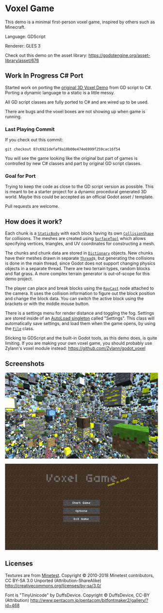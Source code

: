 # Voxel Game

This demo is a minimal first-person voxel game,
inspired by others such as Minecraft.

Language: GDScript

Renderer: GLES 3

Check out this demo on the asset library: https://godotengine.org/asset-library/asset/676

## Work In Progress C# Port

Started work on porting the [original 3D Voxel Demo](https://godotengine.org/asset-library/asset/676) from GD script to C#.
Porting a dynamic language to a static is a little messy. 

All GD script classes are fully ported to C# and are wired up to be used.

There are bugs and the voxel boxes are not showing up when game is running.

### Last Playing Commit

If you check out this commit:

```
git checkout 87c6921defaf9a10b00e474e6999f259cac16f54
```

You will see the game looking like the original but part of games is controlled by new C# classes and part by original GD script classes.

### Goal for Port

Trying to keep the code as close to the GD script version as possible. 
This is meant to be a starter project for a dynamic procedural generated 3D world.
Maybe this could be accepted as an official Godot asset / template.

Pull requests are welcome.

## How does it work?

Each chunk is a
[`StaticBody`](https://docs.godotengine.org/en/latest/classes/class_staticbody.html)
with each block having its own
[`CollisionShape`](https://docs.godotengine.org/en/latest/classes/class_collisionshape.html)
for collisions. The meshes are created using
[`SurfaceTool`](https://docs.godotengine.org/en/latest/classes/class_surfacetool.html)
which allows specifying vertices, triangles, and UV coordinates
for constructing a mesh.

The chunks and chunk data are stored in
[`Dictionary`](https://docs.godotengine.org/en/latest/classes/class_dictionary.html)
objects. New chunks have their meshes drawn in separate
[`Thread`](https://docs.godotengine.org/en/latest/classes/class_thread.html)s,
but generating the collisions is done in the main thread, since Godot does
not support changing physics objects in a separate thread. There
are two terrain types, random blocks and flat grass. A more
complex terrain generator is out-of-scope for this demo project.

The player can place and break blocks using the
[`RayCast`](https://docs.godotengine.org/en/latest/classes/class_raycast.html)
node attached to the camera. It uses the collision information to
figure out the block position and change the block data. You can
switch the active block using the brackets or with the middle mouse button.

There is a settings menu for render distance and toggling the fog.
Settings are stored inside of an
[AutoLoad singleton](https://docs.godotengine.org/en/latest/getting_started/step_by_step/singletons_autoload.html)
called "Settings". This class will automatically save
settings, and load them when the game opens, by using the
[`File`](https://docs.godotengine.org/en/latest/classes/class_file.html) class.

Sticking to GDScript and the built-in Godot tools, as this demo does, is
quite limiting. If you are making your own voxel game, you should probably
use Zylann's voxel module instead: https://github.com/Zylann/godot_voxel

## Screenshots

![Screenshot](screenshots/blocks.png)

![Screenshot](screenshots/title.png)

## Licenses

Textures are from [Minetest](https://www.minetest.net/). Copyright &copy; 2010-2018 Minetest contributors, CC BY-SA 3.0 Unported (Attribution-ShareAlike)
http://creativecommons.org/licenses/by-sa/3.0/

Font is "TinyUnicode" by DuffsDevice. Copyright &copy; DuffsDevice, CC-BY (Attribution) http://www.pentacom.jp/pentacom/bitfontmaker2/gallery/?id=468
